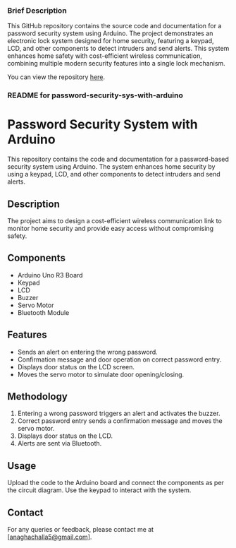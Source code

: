 ### Brief Description

This GitHub repository contains the source code and documentation for a password security system using Arduino. The project demonstrates an electronic lock system designed for home security, featuring a keypad, LCD, and other components to detect intruders and send alerts. This system enhances home safety with cost-efficient wireless communication, combining multiple modern security features into a single lock mechanism.

You can view the repository [here](https://github.com/Anaghacha/password-security-sys-with-arduino-).

### README for password-security-sys-with-arduino

# Password Security System with Arduino

This repository contains the code and documentation for a password-based security system using Arduino. The system enhances home security by using a keypad, LCD, and other components to detect intruders and send alerts.

## Description

The project aims to design a cost-efficient wireless communication link to monitor home security and provide easy access without compromising safety.

## Components

- Arduino Uno R3 Board
- Keypad
- LCD
- Buzzer
- Servo Motor
- Bluetooth Module

## Features

- Sends an alert on entering the wrong password.
- Confirmation message and door operation on correct password entry.
- Displays door status on the LCD screen.
- Moves the servo motor to simulate door opening/closing.

## Methodology

1. Entering a wrong password triggers an alert and activates the buzzer.
2. Correct password entry sends a confirmation message and moves the servo motor.
3. Displays door status on the LCD.
4. Alerts are sent via Bluetooth.

## Usage

Upload the code to the Arduino board and connect the components as per the circuit diagram. Use the keypad to interact with the system.

## Contact

For any queries or feedback, please contact me at [anaghachalla5@gmail.com].
